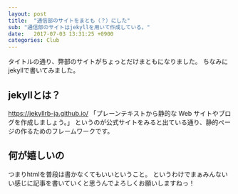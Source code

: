 ```yaml
---
layout: post
title:  "通信部のサイトをまとも（？）にした"
sub: "通信部のサイトはjekyllを用いて作成している。"
date:   2017-07-03 13:31:25 +0900
categories: Club
---
```

タイトルの通り、弊部のサイトがちょっとだけまともになりました。
ちなみにjekyllで書いてみました。
## jekyllとは？
https://jekyllrb-ja.github.io/
「プレーンテキストから静的な Web サイトやブログを作成しましょう。」
というのが公式サイトをみると出ている通り、静的ページの作るためのフレームワークです。

## 何が嬉しいの
つまりhtmlを普段は書かなくてもいいということ。
というわけでまぁみんないい感じに記事を書いていくと思うんでよろしくお願いしますねっ！
